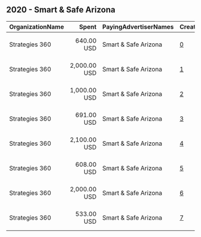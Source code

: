 ## 2020 - Smart & Safe Arizona 
|OrganizationName|Spent|PayingAdvertiserNames|CreativeUrls|Impressions|Genders|AgeBrackets|CountryCodes|BillingAddresses|CandidateBallotInformation|
|:---|---:|:---|:---|---:|:---|:---|:---|:---|:---|
|Strategies 360|640.00 USD|Smart & Safe Arizona|[0](https://www.snap.com/political-ads/asset/5f120c7d9e5522155ed02036712e2c3c13d21e2d8d8c22006e0908a46e27346d?mediaType=mp4)|187,897||18+|united states|"1505 Westlake Ave N Suite 1000,Seattle,98109,US"|Smart and Safe Arizona|
|Strategies 360|2,000.00 USD|Smart & Safe Arizona|[1](https://www.snap.com/political-ads/asset/5f120c7d9e5522155ed02036712e2c3c13d21e2d8d8c22006e0908a46e27346d?mediaType=mp4)|581,461||18+|united states|"1505 Westlake Ave N Suite 1000,Seattle,98109,US"|Smart and Safe Arizona|
|Strategies 360|1,000.00 USD|Smart & Safe Arizona|[2](https://www.snap.com/political-ads/asset/5f120c7d9e5522155ed02036712e2c3c13d21e2d8d8c22006e0908a46e27346d?mediaType=mp4)|249,402||18+|united states|"1505 Westlake Ave N Suite 1000,Seattle,98109,US"|Smart and Safe Arizona|
|Strategies 360|691.00 USD|Smart & Safe Arizona|[3](https://www.snap.com/political-ads/asset/5f120c7d9e5522155ed02036712e2c3c13d21e2d8d8c22006e0908a46e27346d?mediaType=mp4)|177,044||18+|united states|"1505 Westlake Ave N Suite 1000,Seattle,98109,US"|Smart and Safe Arizona|
|Strategies 360|2,100.00 USD|Smart & Safe Arizona|[4](https://www.snap.com/political-ads/asset/9bf9bebcf5611c5449fe7457a17f9f3a913033d016d401dfb0d10ac710963803?mediaType=mp4)|912,653||18+|united states|"1505 Westlake Ave N Suite 1000,Seattle,98109,US"|Smart and Safe Arizona|
|Strategies 360|608.00 USD|Smart & Safe Arizona|[5](https://www.snap.com/political-ads/asset/9b969268e9c284be9a1f562b64d6a2406a203a0f93a46389c96121b262c0c7df?mediaType=mp4)|85,232||18+|united states|"1505 Westlake Ave N Suite 1000,Seattle,98109,US"|Smart and Safe Arizona|
|Strategies 360|2,000.00 USD|Smart & Safe Arizona|[6](https://www.snap.com/political-ads/asset/5f120c7d9e5522155ed02036712e2c3c13d21e2d8d8c22006e0908a46e27346d?mediaType=mp4)|275,536||18+|united states|"1505 Westlake Ave N Suite 1000,Seattle,98109,US"|Smart and Safe Arizona|
|Strategies 360|533.00 USD|Smart & Safe Arizona|[7](https://www.snap.com/political-ads/asset/9b969268e9c284be9a1f562b64d6a2406a203a0f93a46389c96121b262c0c7df?mediaType=mp4)|68,887||18+|united states|"1505 Westlake Ave N Suite 1000,Seattle,98109,US"|Smart and Safe Arizona|
